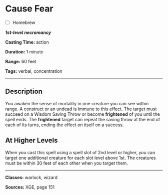 # Cause Fear

- [ ] Homebrew

***1st-level necromancy***

**Casting Time:** action

**Duration:** 1 minute

**Range:** 60 feet

**Tags:** verbal, concentration

---

## Description
You awaken the sense of mortality in one creature you can see within range.
A construct or an undead is immune to this effect.
The target must succeed on a Wisdom Saving Throw or become **frightened** of you until the spell ends.
The **frightened** target can repeat the saving throw at the end of each of its turns, ending the effect on itself on a success.

## At Higher Levels
When you cast this spell using a spell slot of 2nd level or higher, you can target one additional creature for each slot level above 1st.
The creatures must be within 30 feet of each other when you target them.

---

**Classes:** warlock, wizard

**Sources:** XGE, page 151
